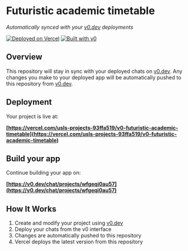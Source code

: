 # Futuristic academic timetable

*Automatically synced with your [v0.dev](https://v0.dev) deployments*

[![Deployed on Vercel](https://img.shields.io/badge/Deployed%20on-Vercel-black?style=for-the-badge&logo=vercel)](https://vercel.com/usls-projects-93ffa519/v0-futuristic-academic-timetable)
[![Built with v0](https://img.shields.io/badge/Built%20with-v0.dev-black?style=for-the-badge)](https://v0.dev/chat/projects/wfgeqi0au57)

## Overview

This repository will stay in sync with your deployed chats on [v0.dev](https://v0.dev).
Any changes you make to your deployed app will be automatically pushed to this repository from [v0.dev](https://v0.dev).

## Deployment

Your project is live at:

**[https://vercel.com/usls-projects-93ffa519/v0-futuristic-academic-timetable](https://vercel.com/usls-projects-93ffa519/v0-futuristic-academic-timetable)**

## Build your app

Continue building your app on:

**[https://v0.dev/chat/projects/wfgeqi0au57](https://v0.dev/chat/projects/wfgeqi0au57)**

## How It Works

1. Create and modify your project using [v0.dev](https://v0.dev)
2. Deploy your chats from the v0 interface
3. Changes are automatically pushed to this repository
4. Vercel deploys the latest version from this repository